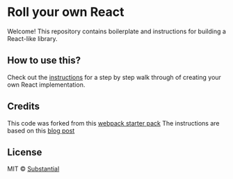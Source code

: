 # Roll your own React

Welcome! This repository contains boilerplate and instructions for building a
React-like library.

## How to use this?

Check out the [instructions](./steps.md) for a step by step walk through of
creating your own React implementation.

## Credits

This code was forked from this [webpack starter pack](https://github.com/ameerthehacker/webpack-starter-pack)
The instructions are based on this [blog
post](https://dev.to/ameerthehacker/build-your-own-react-in-90-lines-of-javascript-1je2)

## License

MIT © [Substantial](https://substantial.com/)
